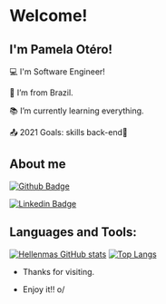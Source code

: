 # Welcome!

 

## I'm Pamela Otéro!

:computer: I'm Software Engineer!

:house_with_garden: I’m from Brazil.

:books: I’m currently learning everything.

:outbox_tray: 2021 Goals: skills back-end🚀 

 
## About me

[![Github Badge](https://img.shields.io/badge/-Github-000?style=flat-square&logo=Github&logoColor=white&link=LINK_GIT)]( https://github.com/pamelaotero)

[![Linkedin Badge](https://img.shields.io/badge/-LinkedIn-blue?style=flat-square&logo=Linkedin&logoColor=white&link=LINK_LINKEDIN)](https://www.linkedin.com/in/pamelaotero2019/)

## Languages and Tools:
[![Hellenmas GitHub stats](https://github-readme-stats.vercel.app/api?username=hellenmas)](https://github.com/pamelaotero/github-readme-stats)
[![Top Langs](https://github-readme-stats.vercel.app/api/top-langs/?username=hellenmas&layout=compact)](https://github.com/pamelaotero/github-readme-stats)

- Thanks for visiting.

- Enjoy it!! o/
